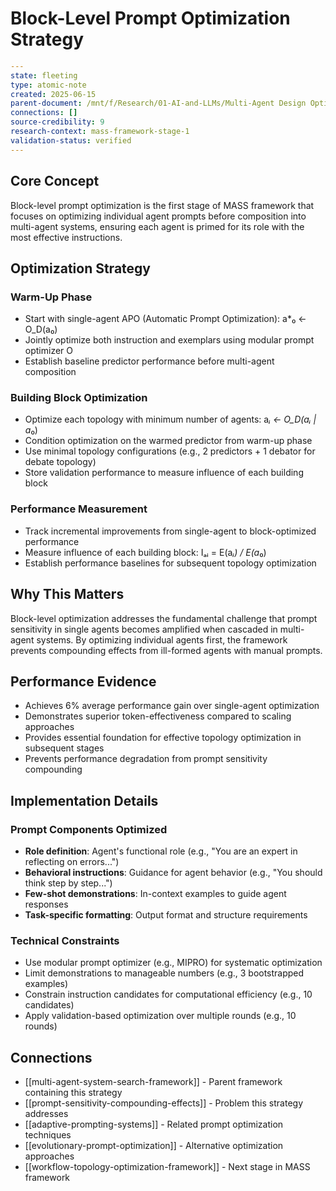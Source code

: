 # Block-Level Prompt Optimization Strategy

```yaml
---
state: fleeting
type: atomic-note
created: 2025-06-15
parent-document: /mnt/f/Research/01-AI-and-LLMs/Multi-Agent Design Optimizing Agents with Better Prompts and Topologies.md
connections: []
source-credibility: 9
research-context: mass-framework-stage-1
validation-status: verified
---
```

## Core Concept

Block-level prompt optimization is the first stage of MASS framework that focuses on optimizing individual agent prompts before composition into multi-agent systems, ensuring each agent is primed for its role with the most effective instructions.

## Optimization Strategy

### Warm-Up Phase
- Start with single-agent APO (Automatic Prompt Optimization): a*₀ ← O_D(a₀)
- Jointly optimize both instruction and exemplars using modular prompt optimizer O
- Establish baseline predictor performance before multi-agent composition

### Building Block Optimization
- Optimize each topology with minimum number of agents: a*ᵢ ← O_D(aᵢ | a*₀)
- Condition optimization on the warmed predictor from warm-up phase
- Use minimal topology configurations (e.g., 2 predictors + 1 debator for debate topology)
- Store validation performance to measure influence of each building block

### Performance Measurement
- Track incremental improvements from single-agent to block-optimized performance
- Measure influence of each building block: Iₐᵢ = E(a*ᵢ) / E(a*₀)
- Establish performance baselines for subsequent topology optimization

## Why This Matters

Block-level optimization addresses the fundamental challenge that prompt sensitivity in single agents becomes amplified when cascaded in multi-agent systems. By optimizing individual agents first, the framework prevents compounding effects from ill-formed agents with manual prompts.

## Performance Evidence

- Achieves 6% average performance gain over single-agent optimization
- Demonstrates superior token-effectiveness compared to scaling approaches
- Provides essential foundation for effective topology optimization in subsequent stages
- Prevents performance degradation from prompt sensitivity compounding

## Implementation Details

### Prompt Components Optimized
- **Role definition**: Agent's functional role (e.g., "You are an expert in reflecting on errors...")
- **Behavioral instructions**: Guidance for agent behavior (e.g., "You should think step by step...")
- **Few-shot demonstrations**: In-context examples to guide agent responses
- **Task-specific formatting**: Output format and structure requirements

### Technical Constraints
- Use modular prompt optimizer (e.g., MIPRO) for systematic optimization
- Limit demonstrations to manageable numbers (e.g., 3 bootstrapped examples)
- Constrain instruction candidates for computational efficiency (e.g., 10 candidates)
- Apply validation-based optimization over multiple rounds (e.g., 10 rounds)

## Connections

- [[multi-agent-system-search-framework]] - Parent framework containing this strategy
- [[prompt-sensitivity-compounding-effects]] - Problem this strategy addresses
- [[adaptive-prompting-systems]] - Related prompt optimization techniques
- [[evolutionary-prompt-optimization]] - Alternative optimization approaches
- [[workflow-topology-optimization-framework]] - Next stage in MASS framework